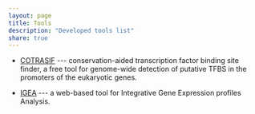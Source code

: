 ```yaml
---
layout: page
title: Tools
description: "Developed tools list"
share: true
---
```


* [COTRASIF](http://biomed.org.ua/COTRASIF/) --- conservation-aided transcription factor binding site finder, a free tool for genome-wide detection of putative TFBS in the promoters of the eukaryotic genes.

* <a href="{{ site.url }}/research/tools/igea">IGEA</a> --- a web-based tool for Integrative Gene Expression profiles Analysis.